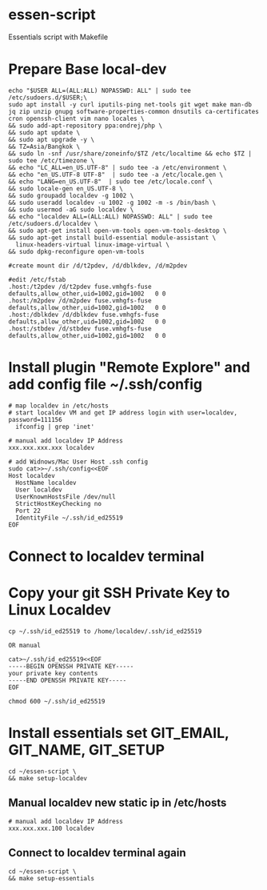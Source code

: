 # essen-script
Essentials script with Makefile

# Prepare Base local-dev
```
echo "$USER ALL=(ALL:ALL) NOPASSWD: ALL" | sudo tee /etc/sudoers.d/$USER;\
sudo apt install -y curl iputils-ping net-tools git wget make man-db jq zip unzip gnupg software-properties-common dnsutils ca-certificates cron openssh-client vim nano locales \
&& sudo add-apt-repository ppa:ondrej/php \
&& sudo apt update \
&& sudo apt upgrade -y \
&& TZ=Asia/Bangkok \
&& sudo ln -snf /usr/share/zoneinfo/$TZ /etc/localtime && echo $TZ | sudo tee /etc/timezone \
&& echo "LC_ALL=en_US.UTF-8" | sudo tee -a /etc/environment \
&& echo "en_US.UTF-8 UTF-8"  | sudo tee -a /etc/locale.gen \
&& echo "LANG=en_US.UTF-8"  | sudo tee /etc/locale.conf \
&& sudo locale-gen en_US.UTF-8 \
&& sudo groupadd localdev -g 1002 \
&& sudo useradd localdev -u 1002 -g 1002 -m -s /bin/bash \
&& sudo usermod -aG sudo localdev \
&& echo "localdev ALL=(ALL:ALL) NOPASSWD: ALL" | sudo tee /etc/sudoers.d/localdev \
&& sudo apt-get install open-vm-tools open-vm-tools-desktop \
&& sudo apt-get install build-essential module-assistant \
  linux-headers-virtual linux-image-virtual \
&& sudo dpkg-reconfigure open-vm-tools

#create mount dir /d/t2pdev, /d/dblkdev, /d/m2pdev

#edit /etc/fstab
.host:/t2pdev /d/t2pdev fuse.vmhgfs-fuse defaults,allow_other,uid=1002,gid=1002   0 0
.host:/m2pdev /d/m2pdev fuse.vmhgfs-fuse defaults,allow_other,uid=1002,gid=1002   0 0
.host:/dblkdev /d/dblkdev fuse.vmhgfs-fuse defaults,allow_other,uid=1002,gid=1002   0 0
.host:/stbdev /d/stbdev fuse.vmhgfs-fuse defaults,allow_other,uid=1002,gid=1002   0 0
```

# Install plugin "Remote Explore" and add config file ~/.ssh/config
```
# map localdev in /etc/hosts
# start localdev VM and get IP address login with user=localdev, password=111156
  ifconfig | grep 'inet'

# manual add localdev IP Address
xxx.xxx.xxx.xxx localdev

# add Widnows/Mac User Host .ssh config
sudo cat>>~/.ssh/config<<EOF
Host localdev
  HostName localdev
  User localdev
  UserKnownHostsFile /dev/null
  StrictHostKeyChecking no
  Port 22
  IdentityFile ~/.ssh/id_ed25519
EOF
```
# Connect to localdev terminal

# Copy your git SSH Private Key to Linux Localdev
```
cp ~/.ssh/id_ed25519 to /home/localdev/.ssh/id_ed25519

OR manual

cat>~/.ssh/id_ed25519<<EOF
-----BEGIN OPENSSH PRIVATE KEY-----
your private key contents
-----END OPENSSH PRIVATE KEY-----
EOF

chmod 600 ~/.ssh/id_ed25519
```

# Install essentials set GIT_EMAIL, GIT_NAME, GIT_SETUP
```
cd ~/essen-script \
&& make setup-localdev
```
## Manual localdev new static ip in /etc/hosts
```
# manual add localdev IP Address
xxx.xxx.xxx.100 localdev
```

##  Connect to localdev terminal again
```
cd ~/essen-script \
&& make setup-essentials
```
